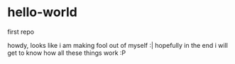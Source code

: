 # hello-world
first repo

howdy, looks like i am making fool out of myself :|
hopefully in the end i will get to know how all these things work :P 
